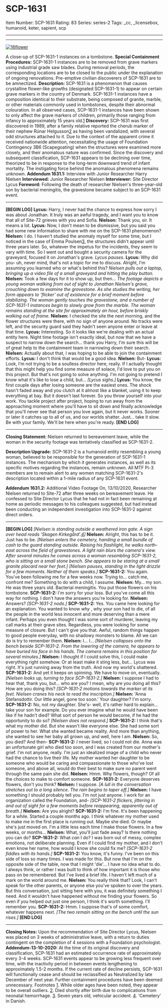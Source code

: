 # SCP-1631
Item Number: SCP-1631
Rating: 83
Series: series-2
Tags: _cc, _licensebox, humanoid, keter, sapient, scp

---

* * *
[![16flower](https://scp-wiki.wdfiles.com/local--resized-images/scp-1631/16flower/medium.jpg)](https://scp-wiki.wdfiles.com/local--files/scp-1631/16flower)  

A close-up of SCP-1631-1 instances on a tombstone.
**Special Containment Procedures:** SCP-1631-1 instances are to be removed from grave markers using industrial grade saw blades. During removal periods, the corresponding locations are to be closed to the public under the explanation of ongoing renovations. Pre-emptive civilian discoverers of SCP-1631 are to be amnectized.
**Description:** SCP-1631 is a phenomenon that causes crystalline flower-like growths (designated SCP-1631-1) to appear on certain grave markers in the country of Denmark. SCP-1631-1 instances have a composition identical to their substrate, being composed of granite, marble, or other materials commonly used in tombstones, despite their abnormal colouration.
In all observed cases, SCP-1631-1 instances have been shown to only affect the grave markers of children, primarily those ranging from infancy to approximately 15 years old.[1](javascript:;)
**Discovery:** SCP-1631 was first discovered in 1989, after a family relative reported the cherub marker of their nephew Rúnar Helgusson[2](javascript:;) as having been vandalized, with several odd structures attached to it. Due to the context of the apparent crime it received nationwide attention, necessitating the usage of Foundation Contingency 3B6 (Scapegoating) when the structures were examined more closely, and their anomalous nature was confirmed.
Since the discovery and subsequent classification, SCP-1631 appears to be declining over time, theorized to be in response to the long-term downward trend of infant mortality. The instigating force behind the anomalous phenomena remains unknown.
**Addendum 1631.1:** Interview with Junior Researcher Harry Nielsen
**Interviewed:** Junior Researcher Nielsen
**Interviewer:** Site Director Lycus
**Foreword:** Following the death of researcher Nielsen's three-year-old son by bacterial meningitis, the gravestone became subject to an SCP-1631 event.
* * *
**[BEGIN LOG]**
**Lycus:** Harry, I never had the chance to express how sorry I was about Jonathan. It truly was an awful tragedy, and I want you to know that all of Site-72 grieves with you and Sofia.
**Nielson:** Thank you, sir. It means a lot.
**Lycus:** Now, I don't mean to be dismissive, but you said you had some new information to share with me on the SCP-1631 phenomenon?
**Nielsen:** I do. I haven't studied the anomaly myself for some time, but I noticed in the case of Emma Poulsen[3](javascript:;), the structures didn't appear until three years later. So, whatever the impetus for the incidents, they seem to vary with time. So I went out and bought a security camera for the graveyard, focused it on Jonathan's grave.
_Lycus pauses._
**Lycus:** Why did you- uh, never mind, that's not a topic for me to discuss. Alright, I'm assuming you learned who or what's behind this?
_Nielsen pulls out a laptop, bringing up a video file of a small graveyard and hitting the play button._
**Nielsen:** Took a few days for it to show up, but then…
_The footage depicts a young woman walking from out of sight to Jonathan Nielsen's grave, crouching down to examine the gravestone. As she studies the writing, her form appears to 'flicker' out of existence for a brief moment before stabilizing._
_The woman gently touches the gravestone, and a number of SCP-1631-1 instances begin to slowly grow from the marble. The woman remains standing at the site for approximately an hour, before briskly walking out of frame._
**Nielsen:** I checked the site the next morning, and the flower structures were there, with no sign of anyone around. No tracks were left, and the security guard said they hadn't seen anyone enter or leave at that time.
**Lycus:** Interesting. So it looks like we're dealing with an actual entity here. Night time footage isn't exactly ideal, but now that we have a suspect to narrow down the search… thank you Harry, I'm sure this will be of great help to the containment team in narrowing down their search.
**Nielsen:** Actually about that, I was hoping to be able to join the containment efforts.
**Lycus:** I don't think that would be a good idea.
**Nielsen:** But-
**Lycus:** Look, I’m not trying to be a soulless director here, really. If I actually thought that this might help you find some measure of solace, I'd love to put you on this project. But that's not going to solve anything. I'm not going to pretend I know what it's like to lose a child, but…
_[Lycus sighs.]_
**Lycus:** You know, the first couple days after losing someone are the easiest ones. The shock hasn't faded away and you clutch at it almost like a blanket, using it to keep everything at bay. But it doesn't last forever. So you throw yourself into your work. You tackle project after project, hoping to run away from the approaching moment where you'll have to sit down and finally acknowledge that you'll never see that person you love again, but it never works. Sooner or later it catches up to all of us, and our worlds shatter. Just… take it slow. Be with your family. We'll be here when you're ready.
**[END LOG]**
* * *
**Closing Statement:** Nielsen returned to bereavement leave, while the woman in the security footage was tentatively classified as SCP-1631-2.
  
  
**Description Upgrade:** SCP-1631-2 is a humanoid entity resembling a young woman, believed to be responsible for the generation of SCP-1631-1 instances. The mechanism by which it generates instances, as well as its specific motives regarding the instances, remain unknown. All MTF Pi-3 members are to remain alert to any women matching SCP-1631-2's description located within a 1-mile radius of any SCP-1631 event. 
  
  
  
  
  

**Addendum 1631.2:** Additional Video Footage
On, 13/10/2020, Researcher Nielsen returned to Site-72 after three weeks on bereavement leave. He confessed to Site Director Lycus that he had not in fact been remaining at home as periodic messages to his colleagues suggested, but had instead been conducting an independent investigation into SCP-1631-2 against direct orders.
* * *
**[BEGIN LOG]**
_[Nielsen is standing outside a weathered iron gate. A sign over head reads 'Skagen Kirkegård'.[4](javascript:;)]_
**Nielsen:** Alright, this has to be it. Just has to be.
_[Nielsen enters the cemetery, handing a small bundle of cash to the guard standing outside. Raising his flashlight, he walks north-east across the field of gravestones. A light rain blurs the camera's view. After several minutes he comes across a woman resembling SCP-1631-2, who is sitting on a small stone bench. She appears to be staring at a small granite placard near her feet.]_
_[Nielsen pauses, standing in the light drizzle for a few moments. Neither of them speaks.]_
**SCP-1631-2:** You again. You've been following me for a few weeks now. Trying to… catch me, confront me? Something to do with a child, I assume.
**Nielsen:** My… my son. He was three years old. Bacterial meningitis. You put those flowers on his tombstone.
**SCP-1631-2:** I'm sorry for your loss. But you've come all this way for nothing. I don't have the answers you're looking for.
**Nielsen:** Answers?
_[SCP-1631-2 nods.]_
**SCP-1631-2:** Yes. You came here looking for an explanation. You wanted to know _why_ , why your son had to die, of all the people in the world less innocent and more deserving than a mere infant. Perhaps you even thought I was some sort of murderer, leaving my call marks at their grave sites. Regardless, you were looking for some measure of closure. But I can't give you that. Awful, random things happen to good people everyday, with no shadowy monsters to blame. All we can do is try to remember them.
**Nielsen:** I… I…
_[Nielsen collapses onto the bench beside SCP-1631-2. From the lowering of the camera, he appears to have buried his face in his hands. The camera remains in this position for several minutes.]_
**Nielsen:** I thought if I could solve this, I could make everything right somehow. Or at least make it sting less, but… Lycus was right. It's just running away from the truth. And now my world's shattered.
**SCP-1631-2:** And yet it keeps on spinning. We have to move on, eventually.
_[Nielsen looks up, turning to face SCP-1631-2.]_
**Nielsen:** I suppose I had to hear that, thank you, but… who are you? I mean, why are you doing all this? How are you doing this?
_[SCP-1631-2 motions towards the marker at its feet. Nielsen cranes his neck to read the inscription.]_
**Nielsen:** 'Anna Stefansdottir. Our little angel, gone too soon.' Your daughter? I'm sorry.
**SCP-1631-2:** No, not my daughter. She's- well, it's rather hard to explain… take your son for example. Do you ever imagine what he would have been like if he hadn't died? What sort of person he would become, if he had the opportunity to do so?
_[Nielsen does not respond.]_
**SCP-1631-2:** I think that's what my mother did. But she wasn't like everyone else. She had some sort of power to her. What she wanted became reality. And more than anything, she wanted to see her baby all grown up, and well, here I am.
**Nielsen:** So, you died? And then-
**SCP-1631-2:** _I_ never lived, so I could not die. Anna was an unfortunate girl who died too soon, and I was created from our mother's grief. I'm not anyone, really. I'm just an idealized image of a child who never had the chance to live their life. My mother wanted her daughter to be someone who would be caring and compassionate to those who've lost someone, and above all, would do their best to make sure no parent went through the same pain she did.
**Nielsen:** Hmm. Why flowers, though? Of all the choices to make to comfort someone.
**SCP-1631-2:** Everyone deserves flowers, don't you think?
**Nielsen:** I suppose.
_[A lull in the conversation stretches out to a long silence. The rain begins to taper off.]_
**Nielsen:** I have something I should probably tell you. I'm not just anyone. I work for an organization called the Foundation, and-
_[SCP-1631-2 flickers, jittering in and out of sight for a few moments before reappearing, apparently out of breath.]_
**Nielsen:** Are you alright?
**SCP-1631-2:** I'm fine. It's been happening for a while. Started a couple months ago. I think whatever my mother used to make me in the first place is running out. Maybe she died. Or maybe she's just moved on. I'm a little less each time I make those flowers. In a few weeks, or months…
**Nielsen:** What, you'll just fade away? Is there nothing you can do?
**SCP-1631-2:** What _can_ I do? I was born out of messy, complex emotions, not deliberate planning. Even if I could find my mother, and I don't even know her name, how would I know she could fix me?
_[SCP-1631-2 fiddles with its hands.]_
**SCP-1631-2:** You know, it's funny. I've been on this side of loss so many times. I was made for this. But now that I'm on the opposite side of the table, now that I might 'die'… I have no idea what to do. I always think, or rather I was built to think of how important it is those who pass on be remembered. But I've lived a brief life. I haven't left much of a mark on the world around me.
**Nielsen:** You really think that? Look, I can't speak for the other parents, or anyone else you've spoken to over the years. But this conversation, just sitting here with you, it was definitely something I need. And it wouldn't have happened without me finding your flowers. So even if you helped out just one person, I think it's worth something. I'll remember you.
**SCP-1631-2:** Hmm. I suppose that's of some comfort, whatever happens next.
_[The two remain sitting on the bench until the sun rises.]_
**[END LOG]**
* * *
**Closing Notes:** Upon the recommendation of Site Director Lycus, Nielsen was placed on 3 weeks of administrative leave, with a return to duties contingent on the completion of 4 sessions with a Foundation psychologist.
**Addendum-13-10-2020:** At the time of its original discovery and classification, SCP-1631 had an estimated occurrence rate of approximately every 3-4 weeks. SCP-1631 events appear to be growing less frequent over time, with the inactivity period in between events lengthening to approximately 1.5-2 months.
If the current rate of decline persists, SCP-1631 will functionally cease and should be reclassified as Neutralized by late December of next year.
Further containment procedures have been deemed unnecessary.
Footnotes
[1](javascript:;). While older ages have been noted, they appear to be overall outliers.
[2](javascript:;). Died shortly after birth due to complications from neonatal hemorrhage.
[3](javascript:;). Seven years old, vehicular accident.
[4](javascript:;). 'Cemetery' in Danish.